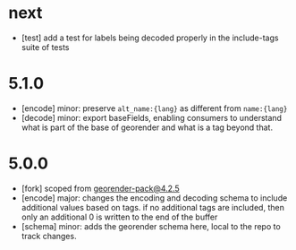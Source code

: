 # next

- [test] add a test for labels being decoded properly in the include-tags suite of tests

# 5.1.0

- [encode] minor: preserve `alt_name:{lang}` as different from `name:{lang}`
- [decode] minor: export baseFields, enabling consumers to understand what is part of the base of georender and what is a tag beyond that.


# 5.0.0

- [fork] scoped from [georender-pack@4.2.5](https://www.npmjs.com/package/georender-pack)
- [encode] major: changes the encoding and decoding schema to include additional values based on tags. if no additional tags are included, then only an additional 0 is written to the end of the buffer
- [schema] minor: adds the georender schema here, local to the repo to track changes.
